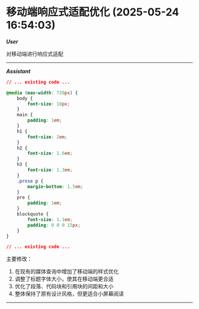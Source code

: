 <!-- Generated by SpecStory -->

# 移动端响应式适配优化 (2025-05-24 16:54:03)

_**User**_

对移动端进行响应式适配

---

_**Assistant**_

```css:src/styles/global.css
// ... existing code ...

@media (max-width: 720px) {
	body {
		font-size: 18px;
	}
	main {
		padding: 1em;
	}
	h1 {
		font-size: 2em;
	}
	h2 {
		font-size: 1.6em;
	}
	h3 {
		font-size: 1.3em;
	}
	.prose p {
		margin-bottom: 1.5em;
	}
	pre {
		padding: 1em;
	}
	blockquote {
		font-size: 1.1em;
		padding: 0 0 0 15px;
	}
}

// ... existing code ...
```

主要修改：
1. 在现有的媒体查询中增加了移动端的样式优化
2. 调整了标题字体大小，使其在移动端更合适
3. 优化了段落、代码块和引用块的间距和大小
4. 整体保持了原有设计风格，但更适合小屏幕阅读

---


